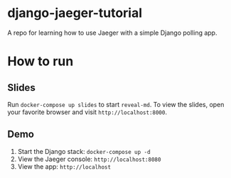 # django-jaeger-tutorial

A repo for learning how to use Jaeger with a simple Django polling app.

# How to run

## Slides

Run `docker-compose up slides` to start `reveal-md`. To view the slides, open
your favorite browser and visit `http://localhost:8000`.

## Demo

1. Start the Django stack: `docker-compose up -d`
2. View the Jaeger console: `http://localhost:8080`
3. View the app: `http://localhost`
